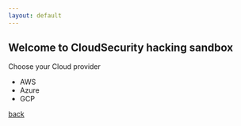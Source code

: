 ```yaml
---
layout: default
---
```


## Welcome to CloudSecurity hacking sandbox

Choose your Cloud provider
- AWS
- Azure
- GCP

[back](./../)
